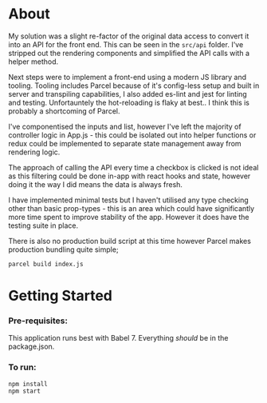 # About

My solution was a slight re-factor of the original data access to convert it into an API for the front end. This can be seen in the `src/api` folder. I've stripped out the rendering components and simplified the API calls with a helper method.

Next steps were to implement a front-end using a modern JS library and tooling. Tooling includes Parcel because of it's config-less setup and built in server and transpiling capabilities, I also added es-lint and jest for linting and testing. Unfortauntely the hot-reloading is flaky at best.. I think this is probably a shortcoming of Parcel.

I've componentised the inputs and list, however I've left the majority of controller logic in App.js - this could be isolated out into helper functions or redux could be implemented to separate state management away from rendering logic.

The approach of calling the API every time a checkbox is clicked is not ideal as this filtering could be done in-app with react hooks and state, however doing it the way I did means the data is always fresh.

I have implemented minimal tests but I haven't utilised any type checking other than basic prop-types - this is an area which could have significantly more time spent to improve stability of the app. However it does have the testing suite in place.

There is also no production build script at this time however Parcel makes production bundling quite simple;

    parcel build index.js

# Getting Started

### Pre-requisites:

This application runs best with Babel 7. Everything _should_ be in the package.json.


### To run:


    npm install
    npm start